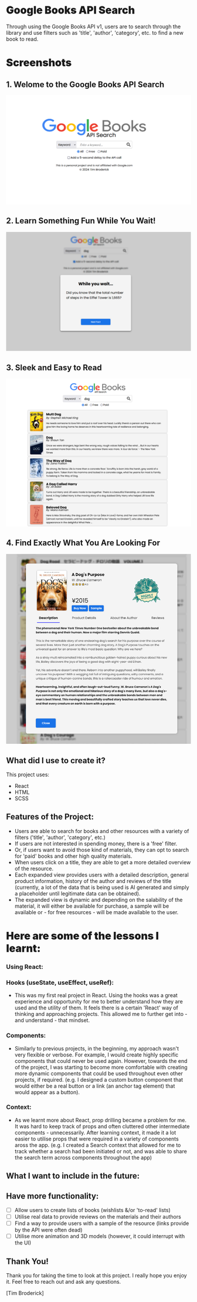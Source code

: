 <h1 style="font-weight: 900"> Google Books API Search </h1>

Through using the Google Books API v1, users are to search through the library and use filters such as 'title', 'author', 'category', etc. to find a new book to read. 

<h1 style="font-weight: 900"> Screenshots </h1>

## 1. Welome to the Google Books API Search

![Such simple.....](./src/assets/screenshots/home.png)

## 2. Learn Something Fun While You Wait!

![Such fun fact.....](./src/assets/screenshots/FunFact.png)

## 3. Sleek and Easy to Read

![Such results](./src/assets/screenshots/results.png)

## 4. Find Exactly What You Are Looking For

![Such simple.....](./src/assets/screenshots/detail.png)

## What did I use to create it?

This project uses:

-   React
-   HTML
-   SCSS

## Features of the Project:

-  Users are able to search for books and other resources with a variety of filters ('title', 'author', 'category', etc.)
-  If users are not interested in spending money, there is a 'free' filter.
-  Or, if users want to avoid those kind of materials, they can opt to search for 'paid' books and other high quality materials. 
-  When users click on a title, they are able to get a more detailed overview of the resource.
-  Each expanded view provides users with a detailed description, general product information, history of the author and reviews of the title (currently, a lot of the data that is being used is AI generated and simply a placeholder until legitimate data can be obtained).
-  The expanded view is dynamic and depending on the salability of the material, it will either be available for purchase, a sample will be available or - for free resources - will be made available to the user. 

<h1 style="font-weight: 900"> Here are some of the lessons I learnt:</h1>

### Using React:

### Hooks (useState, useEffect, useRef):

-  This was my first real project in React. Using the hooks was a great experience and opportunity for me to better understand how they are used and the utility of them. It feels there is a certain 'React' way of thinking and approaching projects. This allowed me to further get into - and understand - that mindset. 
  
### Components:

- Similarly to previous projects, in the beginning, my approach wasn't very flexible or verbose. For example, I would create highly specific components that could never be used again. However, towards the end of the project, I was starting to become more comfortable with creating more dynamic components that could be used throughout even other projects, if required. (e.g. I designed a custom button component that would either be a real button or a link (an anchor tag element) that would appear as a button).

### Context:

- As we learnt more about React, prop drilling became a problem for me. It was hard to keep track of props and often cluttered other intermediate components - unnecessarily. After learning context, it made it a lot easier to utilise props that were required in a variety of components aross the app. (e.g. I created a Search context that allowed for me to track whether a search had been initiated or not, and was able to share the search term across components throughout the app)

## What I want to include in the future:

## Have more functionality:

-   [ ] Allow users to create lists of books (wishlists &/or 'to-read' lists)
-   [ ] Utilise real data to provide reviews on the materials and their authors 
-   [ ] Find a way to provide users with a sample of the resource (links provide by the API were often dead)
-   [ ] Utilise more animation and 3D models (however, it could interrupt with the UI)

## Thank You!

Thank you for taking the time to look at this project. I really hope you enjoy it.
Feel free to reach out and ask any questions.

[Tim Broderick]
